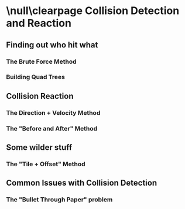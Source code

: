 \null\clearpage
Collision Detection and Reaction
=================================

Finding out who hit what
------------------------

### The Brute Force Method

<!-- Runs at O(n^2) and is simple to implement, but can get really slow when
there are many items on screen to check -->

### Building Quad Trees

<!-- Easier on the CPU but harder to implement, every frame you build a quad tree
and use that to check on collisions -->

Collision Reaction
--------------------

### The Direction + Velocity Method
<!-- A-la mario, you get inside a block, and react according to where the character is going-->

### The "Before and After" Method
<!-- Snapshot before and after updating, react accordingly, allows for more advanced stuff -->

Some wilder stuff
-------------------

### The "Tile + Offset" Method
<!-- Useful for games like pacman, check the direction where you are going using the offset, if the next cell is a wall, react -->

Common Issues with Collision Detection
----------------------------------------

### The "Bullet Through Paper" problem

<!-- How a really small object at fast speeds can go through a thin wall without
the collision detection algorithm realizing it -->
